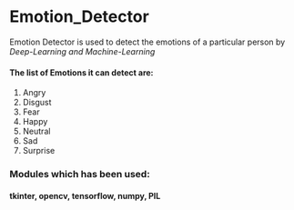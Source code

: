 # Emotion_Detector
<P>Emotion Detector is used to detect the emotions of a particular person by <i> Deep-Learning and Machine-Learning</i></P>
<h4> The list of Emotions it can detect are: </h4>
<ol>
  <li>Angry</li>
  <li>Disgust</li>
  <li>Fear</li>
  <li>Happy</li>
  <li>Neutral</li>
  <li>Sad</li>
  <li>Surprise</li>
</ol>

<h3> Modules which has been used: </h3>
<h4>tkinter, opencv, tensorflow, numpy, PIL </h4>
